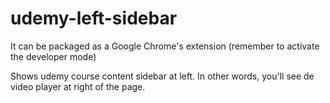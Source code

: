 # udemy-left-sidebar

It can be packaged as a Google Chrome's extension (remember to activate the developer mode)

Shows udemy course content sidebar at left. In other words, you'll see de video player at right of the page.
